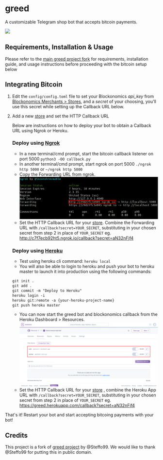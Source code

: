 # greed

A customizable Telegram shop bot that accepts bitcoin payments.

![](https://img.shields.io/badge/version-beta-blue.svg)

## Requirements, Installation & Usage

Please refer to the [main greed project fork](https://github.com/Steffo99/greed) for requirements, installation guide, and usage instructions before proceeding with the bitcoin setup below

## Integrating Bitcoin
1. Edit the `config/config.toml` file to set your Blockonomics *api_key* from [Blockonomics Merchants > Stores](https://www.blockonomics.co/merchants#/stores), and a *secret* of your choosing, you'll use this secret while setting up the Callback URL below.

2. Add a new [store](https://www.blockonomics.co/merchants#/stores) and set the HTTP Callback URL

	Below are instructions on how to deploy your bot to obtain a Callback URL using Ngrok or Heroku.

	### Deploy using [Ngrok](https://ngrok.com/download)
	* In a new terminal/cmd prompt, start the bitcoin callback listener on port 5000 `python3 -OO callback.py`
	* In another terminal/cmd prompt, start ngrok on port 5000 `./ngrok http 5000` or `~/ngrok http 5000`
	* Copy the Forwarding URL from ngrok.
	![](assets/images/ngrok.png) 
	* Set the HTTP Callback URL for your [store](https://www.blockonomics.co/merchants#/stores). Combine the Forwarding URL with `/callback?secret=YOUR_SECRET`, substituting in your chosen secret from step 2 in place of `YOUR_SECRET`
	   eg.  http://c7f7ecb92ht5.ngrok.io/callback?secret=aN32nFjf4

	### Deploy using [Heroku](https://www.heroku.com/)
	* Test using heroku cli command: `heroku local`
	* You will also be able to login to heroku and push your bot to heroku master to launch it into production using the following commands:
	```
	git init .
	git add .
	git commit -m "Deploy to Heroku"
	heroku login -i
	heroku git:remote -a {your-heroku-project-name}
	git push heroku master
	```
	* You can now start the greed bot and blockonomics callback from the Heroku Dashboard > Resources.
	![](assets/images/heroku.png) 
	* Set the HTTP Callback URL for your [store](https://www.blockonomics.co/merchants#/stores) , combine the Heroku App URL with `/callback?secret=YOUR_SECRET`, substituting in your chosen secret from step 2 in place of `YOUR_SECRET`
		eg. https://greed.herokuapp.com/callback?secret=aN32nFjf4

That's it! Restart your bot and start accepting bitcoing payments with your bot!

## Credits
This project is a fork of [greed project](https://github.com/Steffo99/greed) by @Steffo99. We would like to thank @Steffo99 for putting this in public domain. 
